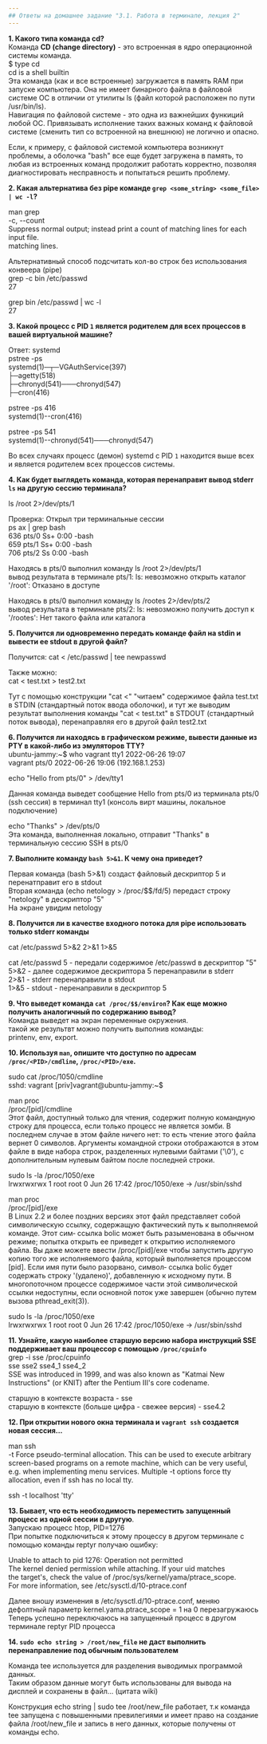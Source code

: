 ```yaml
---
## Ответы на домашнее задание "3.1. Работа в терминале, лекция 2" 
---
```

                    
<strong>1. Какого типа команда cd?</strong>  
Команда <strong>CD (change directory)</strong> - это встроенная в ядро операционной системы команда.     
$ type cd   
cd is a shell builtin   
Эта команда (как и все встроенные) загружается в память RAM при запуске компьютера. Она не имеет бинарного файла в файловой системе OC в отличии от утилиты ls (файл которой расположен по пути /usr/bin/ls).    
Навигация по файловой системе - это одна из важнейших функиций любой ОС. Привязывать исполнение таких важных команд к файловой системе (сменить тип со встроенной на внешнюю) не логично и опасно.      

Если, к примеру, с файловой системой компьютера возникнут проблемы, а оболочка "bash" все еще будет загружена в память, то любая из встроенных команд продолжит работать корректно, позволяя диагностировать несправность и попытаться решить проблему.      


<strong>2. Какая альтернатива без pipe команде `grep <some_string> <some_file> | wc -l`?</strong>        

man grep    
       -c, --count  
              Suppress  normal  output;  instead print a count of matching lines for each input file.    
              matching lines.   

Альтернативный способ подсчитать кол-во строк без использования конвеера (pipe)  
grep -c bin /etc/passwd     
27  

grep bin /etc/passwd | wc -l    
27  


<strong>3. Какой процесс с PID `1` является родителем для всех процессов в вашей виртуальной машине?</strong>      

Ответ: systemd     
pstree -ps   
systemd(1)─┬─VGAuthService(397)     
           ├─agetty(518)        
           ├─chronyd(541)───chronyd(547)    
           ├─cron(416)      

pstree -ps 416    
systemd(1)--cron(416)  

pstree -ps 541  
systemd(1)--chronyd(541)───chronyd(547)    

Во всех случаях  процесс (демон) systemd  с PID `1` находится выше всех и является родителем всех процессов системы.           

<strong>4. Как будет выглядеть команда, которая перенаправит вывод stderr `ls` на другую сессию терминала?</strong>   

ls /root 2>/dev/pts/1

Проверка:
Открыл три терминальные сессии  
ps ax | grep bash   
    636 pts/0    Ss+    0:00 -bash  
    659 pts/1    Ss+    0:00 -bash  
    706 pts/2    Ss     0:00 -bash  

Находясь в pts/0  выполнил команду ls /root 2>/dev/pts/1    
вывод результата в терминале pts/1: ls: невозможно открыть каталог '/root': Отказано в доступе    
    
Находясь в pts/0  выполнил команду ls /rootes 2>/dev/pts/2      
вывод результата в терминале pts/2: ls: невозможно получить доступ к '/rootes': Нет такого файла или каталога   

<strong>5. Получится ли одновременно передать команде файл на stdin и вывести ее stdout в другой файл?</strong>    

Получится:
cat < /etc/passwd | tee newpasswd        

Также можно:    
cat < test.txt > test2.txt  

Тут с помощью конструкции "cat <" "читаем" содержимое файлa test.txt в STDIN (стандартный поток ввода оболочки), и тут же выводим результат выполнения команды "cat < test.txt" в STDOUT (стандартный поток вывода), перенаправляя его в другой файл test2.txt     

<strong>6. Получится ли находясь в графическом режиме, вывести данные из PTY в какой-либо из эмуляторов TTY?</strong>   
ubuntu-jammy:~$ who 
vagrant  tty1         2022-06-26 19:07  
vagrant  pts/0        2022-06-26 19:06 (192.168.1.253)  
    
echo "Hello from pts/0" > /dev/tty1     
    
Данная команда выведет сообщение Hello from pts/0 из терминала pts/0 (ssh сессия) в терминал tty1 (консоль вирт машины, локальное подключение)  

echo "Thanks" > /dev/pts/0  
Эта команда, выполненная локально, отправит "Thanks" в терминальную сессию SSH в pts/0   


<strong>7. Выполните команду `bash 5>&1`. К чему она приведет?</strong>   

Первая команда (bash 5>&1) создаст файловый дескриптор 5 и перенатправит его в stdout   
Вторая команда (echo netology > /proc/$$/fd/5) передаст строку "netology" в дескриптор "5"  
На экране увидим netology  
 
<strong>8. Получится ли в качестве входного потока для pipe использовать только stderr команды</strong>     

cat /etc/passwd 5>&2 2>&1 1>&5  
    
cat /etc/passwd 5 - передали содержимое /etc/passwd в  дескриптор "5"   
5>&2 - далее содержимое дескриптора 5 перенаправили в stderr    
2>&1 - stderr перенаправили в stdout    
1>&5 - stdout - перенаправили в дескриптор 5 

<strong>9. Что выведет команда `cat /proc/$$/environ`? Как еще можно получить аналогичный по содержанию вывод?</strong>       
Команда выведет на экран переменные окружения.  
такой же результвт можно получить выполнив команды:     
printenv, env, export.  

<strong>10. Используя `man`, опишите что доступно по адресам `/proc/<PID>/cmdline`, `/proc/<PID>/exe`.</strong>    

sudo cat /proc/1050/cmdline     
sshd: vagrant [priv]vagrant@ubuntu-jammy:~$     

man proc    
/proc/[pid]/cmdline     
Этот файл, доступный только для чтения, содержит полную командную строку для процесса, если только процесс не является зомби. В последнем случае
в этом файле ничего нет: то есть чтение этого файла вернет 0 символов. Аргументы командной строки отображаются в
этом файле в виде набора строк, разделенных нулевыми байтами ('\0'), с дополнительным нулевым байтом после последней строки.    

sudo ls -la /proc/1050/exe      
lrwxrwxrwx 1 root root 0 Jun 26 17:42 /proc/1050/exe -> /usr/sbin/sshd  
    
man proc        
/proc/[pid]/exe             
В Linux 2.2 и более поздних версиях этот файл представляет собой символическую ссылку, содержащую фактический путь к выполняемой команде. Этот сим‐
ссылка bolic может быть разыменована в обычном режиме; попытка открыть ее приведет к открытию исполняемого файла. Вы даже можете ввести /proc/[pid]/exe
чтобы запустить другую копию того же исполняемого файла, который выполняется процессом [pid]. Если имя пути было разорвано, символ‐
ссылка bolic будет содержать строку '(удалено)', добавленную к исходному пути. В многопоточном процессе содержимое
части этой символической ссылки недоступны, если основной поток уже завершен (обычно путем вызова pthread_exit(3)). 
    
sudo ls -la /proc/1050/exe      
lrwxrwxrwx 1 root root 0 Jun 26 17:42 /proc/1050/exe -> /usr/sbin/sshd      
    
<strong>11. Узнайте, какую наиболее старшую версию набора инструкций SSE поддерживает ваш процессор с помощью `/proc/cpuinfo`</strong>    
grep -i sse /proc/cpuinfo     
sse sse2 sse4_1 sse4_2  
SSE was introduced in 1999, and was also known as "Katmai New Instructions" (or KNIT) after the Pentium III's core codename.    

старшую в контексте возраста - sse  
старшую в контексте (больше цифра - свежее версия) - sse4.2     

<strong>12. При открытии нового окна терминала и `vagrant ssh` создается новая сессия...</strong>   

man ssh     
-t      Force pseudo-terminal allocation.  This can be used to execute arbitrary screen-based programs on a remote machine, which can be very useful, e.g. when implementing menu services.  Multiple -t options force tty allocation, even if ssh has no local tty.

ssh -t localhost 'tty'     

<strong>13. Бывает, что есть необходимость переместить запущенный процесс из одной сессии в другую</strong>.    
Запускаю процесс htop,  PID=1276    
При попытке подключиться к этому процессу в другом терминале с помощью команды reptyr получаю ошибку:    
    
Unable to attach to pid 1276: Operation not permitted   
The kernel denied permission while attaching. If your uid matches   
the target's, check the value of /proc/sys/kernel/yama/ptrace_scope.    
For more information, see /etc/sysctl.d/10-ptrace.conf  

Далее вношу изменения в /etc/sysctl.d/10-ptrace.conf, меняю дефолтный параметр kernel.yama.ptrace_scope = 1 на 0 
перезагружаюсь  
Теперь успешно переключаюсь на запущенный процесс в другом терминале reptyr PID процесса       

<strong>14. `sudo echo string > /root/new_file` не даст выполнить перенаправление под обычным пользователем</strong>

Команда tee используется для разделения выводимых программой данных.     
Таким образом данные могут быть использованы для вывода на дисплей и сохранены в файл... (цитата wiki)      
    
Конструкция echo string | sudo tee /root/new_file работает, т.к команда tee запущена с повышенными превилегиями и имеет право на создание файла /root/new_file и запись в него данных, которые получены от команды echo.    


